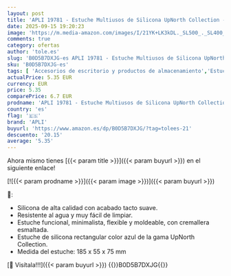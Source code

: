 ```yaml
---
layout: post
title: 'APLI 19781 - Estuche Multiusos de Silicona UpNorth Collection - Azul - Estuche Escolar de 185 x 75 x 55 mm'
date: 2025-09-15 19:20:23
image: 'https://m.media-amazon.com/images/I/21YK+LK3kDL._SL500_._SL400_.jpg'
comments: true
category: ofertas
author: 'tole.es'
slug: 'B0D5B7DXJG-es APLI 19781 - Estuche Multiusos de Silicona UpNorth...'
sku: 'B0D5B7DXJG-es'
tags: [ 'Accesorios de escritorio y productos de almacenamiento','Estuches escolares','Material de oficina','Materiales, organizadores y dispensadores de escritorio','Oficina y papelería','apli','escolar','🇪🇸', ]
actualPrice: 5.35 EUR
currency: EUR
price: 5.35
comparePrice: 6.7 EUR
prodname: 'APLI 19781 - Estuche Multiusos de Silicona UpNorth Collection - Azul - Estuche Escolar de 185 x 75 x 55 mm'
country: 'es'
flag: '🇪🇸'
brand: 'APLI'
buyurl: 'https://www.amazon.es/dp/B0D5B7DXJG/?tag=tolees-21'
descuento: '20.15'
average: '5.35'
---
```


Ahora mismo tienes [{{< param title >}}]({{< param buyurl >}}) en el siguiente enlace!

[![{{< param prodname >}}]({{< param image >}})]({{< param buyurl >}})

🔎:

- Silicona de alta calidad con acabado tacto suave.
- Resistente al agua y muy fácil de limpiar.
- Estuche funcional, minimalista, flexible y moldeable, con cremallera esmaltada.
- Estuche de silicona rectangular color azul de la gama UpNorth Collection.
- Medida del estuche: 185 x 55 x 75 mm

[🛒 Visítala!!!]({{< param buyurl >}})
{{<world>}}B0D5B7DXJG{{</world>}}

